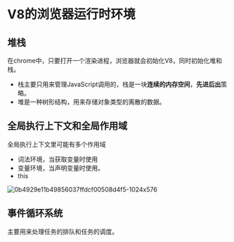 # V8的浏览器运行时环境

## 堆栈

在chrome中，只要打开一个渲染进程，浏览器就会初始化V8，同时初始化堆和栈。

- 栈主要只用来管理JavaScript调用的，栈是一块**连续的内存空间**，**先进后出**策略。
- 堆是一种树形结构，用来存储对象类型的离散的数据。

## 全局执行上下文和全局作用域

全局执行上下文里可能有多个作用域

- 词法环境，当获取变量时使用
- 变量环境，当声明变量时使用。
- this

![0b4929e11b49856037ffdcf00508d4f5-1024x576](https://cdn.jsdelivr.net/gh/yunshen-1995/pic-bed@main/img/233817707-bb313f26-f4d7-49e6-9509-207bf9abffb8.jpg)

## 事件循环系统

主要用来处理任务的排队和任务的调度。
